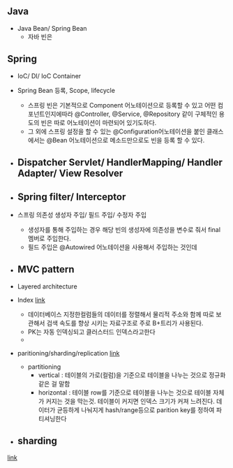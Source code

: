 ## Java
- Java Bean/ Spring Bean
	- 자바 빈은 
## Spring

- IoC/ DI/ IoC Container
  
- Spring Bean 등록, Scope, lifecycle
	- 스프링 빈은 기본적으로 Component 어노테이션으로 등록할 수 있고 어떤 컴포넌트인지에따라 @Controller, @Service, @Repository 같이 구체적인 용도의 빈은 따로 어노테이션이 마련되어 있기도하다.
	- 그 외에 스프링 설정을 할 수 있는 @Configuration어노테이션을 붙인 클래스에서는 @Bean 어노테이션으로 메소드만으로도 빈을 등록 할 수 있다.
- Dispatcher Servlet/ HandlerMapping/ Handler Adapter/ View Resolver
	- 
- Spring filter/ Interceptor
	- 
- 스프링 의존성 생성자 주입/ 필드 주입/ 수정자 주입
	- 생성자를 통해 주입하는 경우 해당 빈의 생성자에 의존성을 변수로 줘서 final 멤버로 주입한다.
	- 필드 주입은 @Autowired 어노테이션을 사용해서 주입하는 것인데

- MVC pattern
	- 
- Layered architecture



- Index [link](https://www.youtube.com/watch?v=iNvYsGKelYs)
	- 데이터베이스 지정한컬럼들의 데이터를 정렬해서 물리적 주소와 함께 따로 보관해서  검색 속도를 향상 시키는 자료구조로 주로 B+트리가 사용된다.
	- PK는 자동 인덱싱되고 클러스터드 인덱스라고한다
	- 
- paritioning/sharding/replication  [link](https://www.youtube.com/watch?v=P7LqaEO-nGU)
	- partitioning 
		- vertical : 테이블의 가로(컬럼)을 기준으로 테이블을 나누는 것으로 정규화 같은 걸 말함 
		- horizontal : 테이블 row를 기준으로 테이블을 나누는 것으로 테이블 자체가 커지는 것을 막는것. 테이블이 커지면 인덱스 크기가 커져 느려진다. 데이터가 균등하게 나눠지게 hash/range등으로 parition key를 정하여 파티셔닝한다
- sharding
	-
[link](https://github.com/ksundong/backend-interview-question)